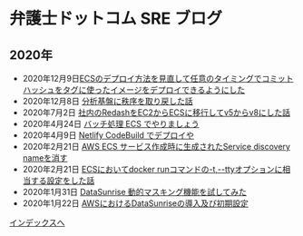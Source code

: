 # 弁護士ドットコム SRE ブログ

## 2020年

* 2020年12月9日[ECSのデプロイ方法を見直して任意のタイミングでコミットハッシュをタグに使ったイメージをデプロイできるようにした](https://qiita.com/t2ynkmr/items/606a7bf94e353ffd8784)
* 2020年12月8日 [分析基盤に秩序を取り戻した話](https://qiita.com/t_odash/items/3fbb3f0781c5bca0fe64)
* 2020年7月2日 [社内のRedashをEC2からECSに移行してv5からv8にした話](https://qiita.com/t_odash/items/8d28afd2ffd1e5929b99)
* 2020年4月24日 [バッチ処理 ECS でやりましょう](https://note.com/setomits/n/ned04c943c279)
* 2020年4月9日 [Netlify CodeBuild でデプロイや](https://note.com/setomits/n/n1c566d49a431)
* 2020年2月21日 [AWS ECS サービス作成時に生成されたService discovery nameを消す](https://qiita.com/t_odash/items/75ccf6d794d1510b3920)
* 2020年2月21日 [ECSにおいてdocker runコマンドの-t,--ttyオプションに相当する設定をした話](https://qiita.com/t_odash/items/c7a181bf3bc890927065)
* 2020年1月31日 [DataSunrise 動的マスキング機能を試してみた](https://qiita.com/t_odash/items/77243320f6978629d16b)
* 2020年1月22日 [AWSにおけるDataSunriseの導入及び初期設定](https://qiita.com/t_odash/items/5792cd2aaf6adda6b4a2)

[インデックスへ](/sreblog/)
